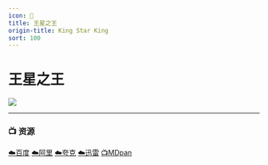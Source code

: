 ```yaml
---
icon: 🌟
title: 王星之王
origin-title: King Star King
sort: 100
---
```

# 王星之王

![](/assets/image/KingStarKing.jpg)

----

### 📺 资源 <Badge type="warning" text="HWLINN译制" />

[☁️百度](https://pan.baidu.com/s/1HxXFjy7s9tcsU9SZE3dowQ?pwd=ymmv) [☁️阿里](https://www.alipan.com/s/uxTp5p8NXHY) [☁️夸克](https://pan.quark.cn/s/40d4a1206a0e) [☁️迅雷](https://pan.xunlei.com/s/VO_ARXVfGR1LdEFTtkkPLZYdA1?pwd=jebf#) [📺MDpan](https://pan.mdsub.top/%E7%8E%8B%E6%98%9F%E4%B9%8B%E7%8E%8B)
